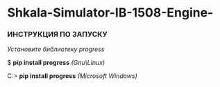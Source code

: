 # Shkala-Simulator-IB-1508-Engine-
### ИНСТРУКЦИЯ ПО ЗАПУСКУ
*Установите библиотеку progress*

$ **pip install progress** *(Gnu\Linux)*

C:\> **pip install progress** *(Microsoft Windows)*
